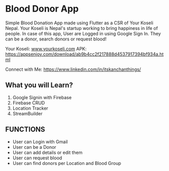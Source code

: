 # Blood Donor App

Simple Blood Donation App made using Flutter as a CSR of Your Koseli Nepal. Your Koseli is Nepal's startup working to bring happiness in life of people. In case of this app, User are Logged in using Google Sign In. They can be a donor, search donors or request blood!

Your Koseli: www.yourkoseli.com
APK: https://appsenjoy.com/download/ab9b4cc2f217888d4537917394bf934a.html


Connect with Me: https://www.linkedin.com/in/itskanchanthings/

## What you will Learn?
1. Google Signin with Firebase
2. Firebase CRUD
3. Location Tracker
4. StreamBuilder

## FUNCTIONS
- User can Login with Gmail
- User can be a Donor
- User can add details or edit them
- User can request blood
- User can find donors per Location and Blood Group
